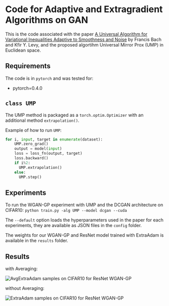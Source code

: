 # Code for Adaptive and Extragradient Algorithms on GAN

This is the code associated with the paper [A Universal Algorithm for Variational Inequalities Adaptive to Smoothness and Noise](https://arxiv.org/abs/1902.01637) by Francis Bach and Kfir Y. Levy, and the proposed algortihm Universal Mirror Prox (UMP) in Euclidean space.

## Requirements

The code is in `pytorch` and was tested for:
- pytorch=0.4.0

## `class UMP`

The UMP method is packaged as a `torch.optim.Optimizer` with an additional method `extrapolation()`. 

Example of how to run `UMP`:
```python
for i, input, target in enumerate(dataset):
    UMP.zero_grad()
    output = model(input)
    loss = loss_fn(output, target)
    loss.backward()
    if i%2:
      UMP.extrapolation()
    else:
      UMP.step()
```

## Experiments

To run the WGAN-GP experiment with UMP and the DCGAN architecture on CIFAR10:
`python train.py -alg UMP --model dcgan --cuda`

The `--default` option loads the hyperparameters used in the paper for each experiments, they are available as JSON files in the `config` folder.

The weights for our WGAN-GP and ResNet model trained with ExtraAdam is available in the `results` folder.

## Results
with Averaging:

![AvgExtraAdam samples on CIFAR10 for ResNet WGAN-GP](results/ExtraAdam/gen_averaging/500000.png)

without Averaging:

![ExtraAdam samples on CIFAR10 for ResNet WGAN-GP](results/ExtraAdam/gen/500000.png)
